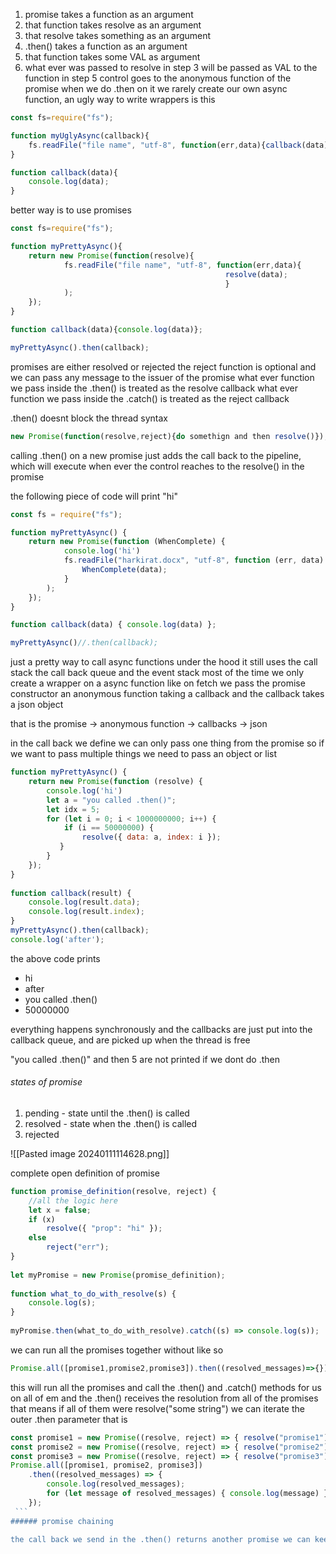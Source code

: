 1. promise takes a function as an argument
2. that function takes resolve as an argument
3. that resolve takes something as an argument
4. .then() takes a function as an argument
5. that function takes some VAL as argument
6. what ever was passed to resolve in step 3 will be passed as VAL to the function in step 5
control goes to the anonymous function of the promise when we do .then on it
we rarely create our own async function, an ugly way to write wrappers is this
```js
const fs=require("fs");

function myUglyAsync(callback){
	fs.readFile("file name", "utf-8", function(err,data){callback(data);} );
}

function callback(data){
	console.log(data);
}
```
better way is to use promises
```js
const fs=require("fs");

function myPrettyAsync(){
	return new Promise(function(resolve){
			fs.readFile("file name", "utf-8", function(err,data){
												resolve(data);
												}
			);
	});
}

function callback(data){console.log(data)};

myPrettyAsync().then(callback);
```
promises are either resolved or rejected
the reject function is optional and we can pass any message to the issuer of the promise 
what ever function we pass inside the .then() is treated as the resolve callback
what ever function we pass inside the .catch() is treated as the reject callback 

.then() doesnt block the thread
syntax
```js
new Promise(function(resolve,reject){do somethign and then resolve()});
```
calling .then() on a new promise just adds the call back to the pipeline, which will execute when ever the control reaches to the resolve() in the promise

the following piece of code will print "hi"

```js
const fs = require("fs");

function myPrettyAsync() {
	return new Promise(function (WhenComplete) {
			console.log('hi')
			fs.readFile("harkirat.docx", "utf-8", function (err, data) {
				WhenComplete(data);
			}
		);
	});
}

function callback(data) { console.log(data) };

myPrettyAsync()//.then(callback);
```

just a pretty way to call async functions
under the hood it still uses the call stack the call back queue and the event stack
most of the time we only create a wrapper on a async function like on fetch
we pass the promise constructor an anonymous function taking a callback
and the callback takes a json object

that is the promise -> anonymous function -> callbacks -> json 

in the call back we define we can only pass one thing from the promise so if we want to pass multiple things we need to pass an object or list

```js
function myPrettyAsync() {
    return new Promise(function (resolve) {
        console.log('hi')
        let a = "you called .then()";
        let idx = 5;
        for (let i = 0; i < 1000000000; i++) {
            if (i == 50000000) {
                resolve({ data: a, index: i });
           }
        }
    });
}
 
function callback(result) {
    console.log(result.data);
    console.log(result.index);
}
myPrettyAsync().then(callback);
console.log('after');
```

the above code prints 
- hi
- after 
- you called .then()
- 50000000

everything happens synchronously and the callbacks are just put into the callback queue, and are picked up when the thread is free

"you called .then()" and then 5 are not printed if we dont do .then
###### states of promise
1. pending - state until the .then() is called
2. resolved - state when the .then() is called
3. rejected

![[Pasted image 20240111114628.png]]

complete open definition of promise
```js
function promise_definition(resolve, reject) {
    //all the logic here
    let x = false;
    if (x)
        resolve({ "prop": "hi" });
    else
        reject("err");
}
 
let myPromise = new Promise(promise_definition);
  
function what_to_do_with_resolve(s) {
    console.log(s);
}
  
myPromise.then(what_to_do_with_resolve).catch((s) => console.log(s));
```


we can run all the promises together without like so
```js
Promise.all([promise1,promise2,promise3]).then((resolved_messages)=>{});
```
this will run all the promises and call the .then() and .catch() methods for us on all of em
and the .then() receives the resolution from all of the promises that means if all of them were resolve("some string") we can iterate the outer .then parameter that is

```js
const promise1 = new Promise((resolve, reject) => { resolve("promise1"); });
const promise2 = new Promise((resolve, reject) => { resolve("promise2"); });
const promise3 = new Promise((resolve, reject) => { resolve("promise3"); });
Promise.all([promise1, promise2, promise3])
    .then((resolved_messages) => {
        console.log(resolved_messages);
        for (let message of resolved_messages) { console.log(message) }
    });
 ```
###### promise chaining

the call back we send in the .then() returns another promise we can keep going on with .then()